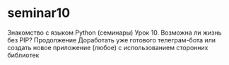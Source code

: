 # seminar10

Знакомство с языком Python (семинары)
Урок 10. Возможна ли жизнь без PIP? Продолжение
Доработать уже готового телеграм-бота или создать новое приложение (любое) с использованием сторонних библиотек
